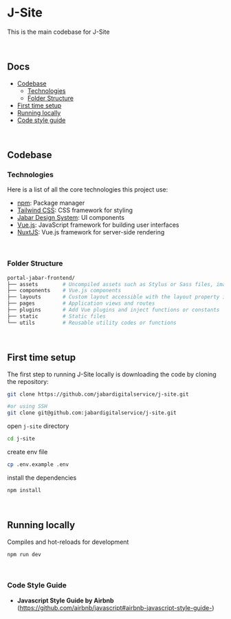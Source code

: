 # J-Site
This is the main codebase for J-Site

&nbsp;
## Docs

- [Codebase](#codebase)
  - [Technologies](#technologies)
  - [Folder Structure](#folder-structure)
- [First time setup](#first-time-setup)
- [Running locally](#running-locally)
- [Code style guide](#code-style-guide)

&nbsp;
## Codebase
### Technologies
Here is a list of all the core technologies this project use:

- [npm](https://www.npmjs.com/): Package manager
- [Tailwind CSS](https://tailwindcss.com/): CSS framework for styling
- [Jabar Design System](https://www.npmjs.com/package/@jabardigitalservice/jds-design-system): UI components
- [Vue.js](https://vuejs.org/): JavaScript framework for building user interfaces
- [NuxtJS](https://nuxtjs.org/): Vue.js framework for server-side rendering

&nbsp;
### Folder Structure
```bash
portal-jabar-frontend/
├── assets        # Uncompiled assets such as Stylus or Sass files, images, or fonts
├── components    # Vue.js components
├── layouts       # Custom layout accessible with the layout property in the page component
├── pages         # Application views and routes
├── plugins       # Add Vue plugins and inject functions or constants
├── static        # Static files
└── utils         # Reusable utility codes or functions
```

&nbsp;
## First time setup
The first step to running J-Site locally is downloading the code by cloning the repository:

```bash
git clone https://github.com/jabardigitalservice/j-site.git

#or using SSH
git clone git@github.com:jabardigitalservice/j-site.git
```

open `j-site` directory

```bash
cd j-site
```

create env file

```bash
cp .env.example .env
```

install the dependencies

```bash
npm install
```

&nbsp;
## Running locally

Compiles and hot-reloads for development

```bash
npm run dev
```

&nbsp;
### Code Style Guide
- **Javascript Style Guide by Airbnb** (https://github.com/airbnb/javascript#airbnb-javascript-style-guide-)
